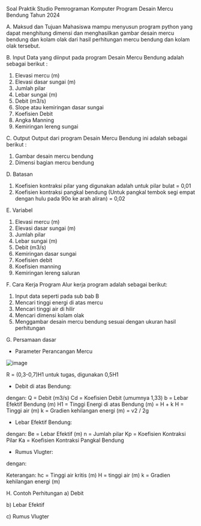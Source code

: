 Soal Praktik Studio Pemrograman Komputer  Program 
Desain Mercu Bendung
Tahun 2024

A.	Maksud dan Tujuan
Mahasiswa mampu menyusun program python yang dapat menghitung dimensi dan menghasilkan gambar desain mercu bendung dan kolam olak dari hasil perhitungan mercu bendung dan kolam olak tersebut.

B.	Input
Data yang diinput pada program Desain Mercu Bendung adalah sebagai berikut :
1)	Elevasi mercu (m)
2)	Elevasi dasar sungai (m)
3)	Jumlah pilar
4)	Lebar sungai (m)
5)	Debit (m3/s)
6)	Slope atau kemiringan dasar sungai
7)	Koefisien Debit
8)	Angka Manning
9)	Kemiringan lereng sungai

C.	Output
Output dari program Desain Mercu Bendung ini adalah sebagai berikut :
1)	Gambar desain mercu bendung
2)	Dimensi bagian mercu bendung

D.	Batasan
1)	Koefisien kontraksi pilar yang digunakan adalah untuk pilar bulat = 0,01
2)	Koefisien kontraksi pangkal bendung (Untuk pangkal tembok segi empat dengan hulu pada 90o ke arah aliran) = 0,02

E.	Variabel
1)	Elevasi mercu (m)
2)	Elevasi dasar sungai (m)
3)	Jumlah pilar
4)	Lebar sungai (m)
5)	Debit (m3/s)
6)	Kemiringan dasar sungai
7)	Koefisien debit
8)	Koefisien manning
9)	Kemiringan lereng saluran

F.	Cara Kerja Program
Alur kerja program adalah sebagai berikut:
1)	Input data seperti pada sub bab B
2)	Mencari tinggi energi di atas mercu
3)	Mencari tinggi air di hilir
4)	Mencari dimensi kolam olak
5)	Menggambar desain mercu bendung sesuai dengan ukuran hasil perhitungan

G.	Persamaan dasar 
-	Parameter Perancangan Mercu

![image](https://github.com/vempi/course-python-programming/assets/34568583/32a9c009-a00f-4311-a717-50327773a40a)

R = (0,3-0,7)H1
untuk tugas, digunakan 0,5H1
-	Debit di atas Bendung:
 
dengan:
Q = Debit (m3/s)
Cd = Koefisien Debit (umumnya 1,33)
b = Lebar Efektif Bendung (m)
H1 = Tinggi Energi di atas Bendung (m) = H + k
H = Tinggi air (m)
k = Gradien kehilangan energi (m) = v2 / 2g

-	Lebar Efektif Bendung:
  
dengan:
Be = Lebar Efektif (m)
n = Jumlah pilar
Kp = Koefisien Kontraksi Pilar
Ka = Koefisien Kontraksi Pangkal Bendung

-	Rumus Vlugter:


  

dengan:
 
Keterangan:
hc = Tinggi air kritis (m)
H = tinggi air (m)
k = Gradien kehilangan energi (m)

H.	Contoh Perhitungan
a)	Debit
  
b)	Lebar Efektif
 
 
c)	Rumus Vlugter
 

